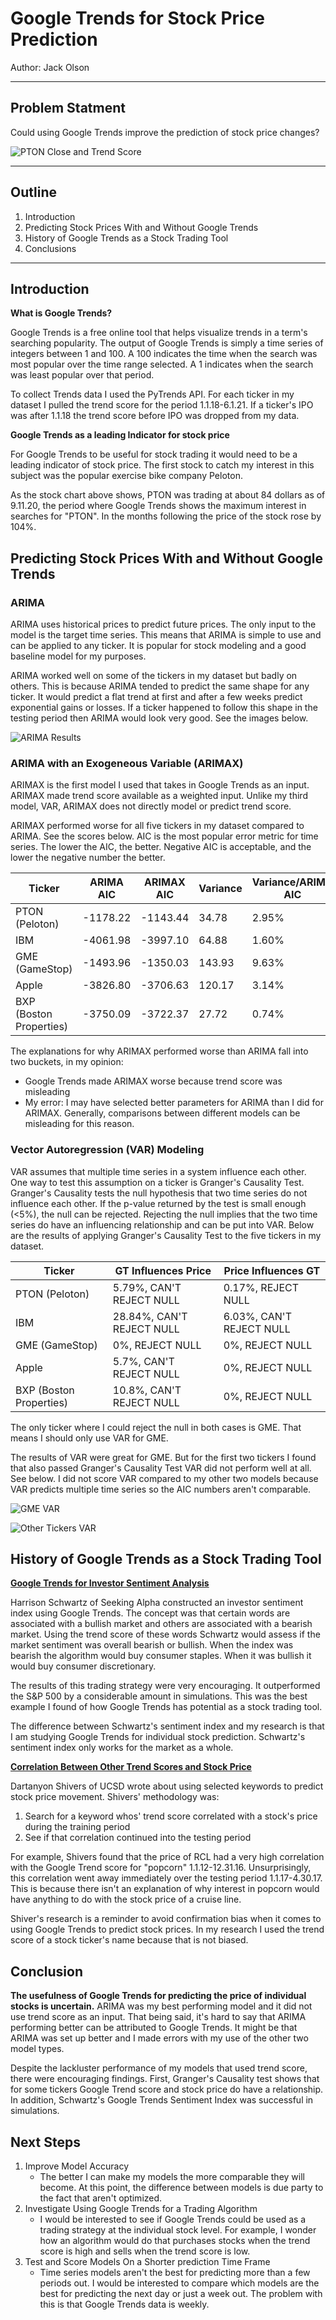# Google Trends for Stock Price Prediction

Author: Jack Olson

---

## Problem Statment

Could using Google Trends improve the prediction of stock price changes?

![PTON Close and Trend Score](./Pictures/PTON_Close_and_Trend_Score.png)

---

## Outline

1. Introduction
2. Predicting Stock Prices With and Without Google Trends
3. History of Google Trends as a Stock Trading Tool
4. Conclusions

---

## Introduction

**What is Google Trends?**

Google Trends is a free online tool that helps visualize trends in a term's searching popularity. The output of Google Trends is simply a time series of integers between 1 and 100. A 100 indicates the time when the search was most popular over the time range selected. A 1 indicates when the search was least popular over that period.

To collect Trends data I used the PyTrends API. For each ticker in my dataset I pulled the trend score for the period 1.1.18-6.1.21. If a ticker's IPO was after 1.1.18 the trend score before IPO was dropped from my data.

**Google Trends as a leading Indicator for stock price**

For Google Trends to be useful for stock trading it would need to be a leading indicator of stock price. The first stock to catch my interest in this subject was the popular exercise bike company Peloton.

As the stock chart above shows, PTON was trading at about 84 dollars as of 9.11.20, the period where Google Trends shows the maximum interest in searches for "PTON". In the months following the price of the stock rose by 104%.

## Predicting Stock Prices With and Without Google Trends

### **ARIMA**

ARIMA uses historical prices to predict future prices. The only input to the model is the target time series. This means that ARIMA is simple to use and can be applied to any ticker. It is popular for stock modeling and a good baseline model for my purposes. 

ARIMA worked well on some of the tickers in my dataset but badly on others. This is because ARIMA tended to predict the same shape for any ticker. It would predict a flat trend at first and after a few weeks predict exponential gains or losses. If a ticker happened to follow this shape in the testing period then ARIMA would look very good. See the images below.

![ARIMA Results](./Pictures/ARIMA_Results.png)

### **ARIMA with an Exogeneous Variable (ARIMAX)**

ARIMAX is the first model I used that takes in Google Trends as an input. ARIMAX made trend score available as a weighted input. Unlike my third model, VAR, ARIMAX does not directly model or predict trend score.

ARIMAX performed worse for all five tickers in my dataset compared to ARIMA. See the scores below. AIC is the most popular error metric for time series. The lower the AIC, the better. Negative AIC is acceptable, and the lower the negative number the better.

| Ticker                  | ARIMA AIC | ARIMAX AIC | Variance | Variance/ARIMA AIC |
|-------------------------|-----------|-------------|----------|--------------------|
| PTON (Peloton)          | -1178.22  | -1143.44    | 34.78    | 2.95%              |
| IBM                     | -4061.98  | -3997.10    | 64.88    | 1.60%              |
| GME (GameStop)          | -1493.96  | -1350.03    | 143.93   | 9.63%              |
| Apple                   | -3826.80  | -3706.63    | 120.17   | 3.14%              |
 BXP (Boston Properties) | -3750.09  | -3722.37    | 27.72    | 0.74%              |

The explanations for why ARIMAX performed worse than ARIMA fall into two buckets, in my opinion:
- Google Trends made ARIMAX worse because trend score was misleading
- My error: I may have selected better parameters for ARIMA than I did for ARIMAX. Generally, comparisons between different models can be misleading for this reason.

### **Vector Autoregression (VAR) Modeling**

VAR assumes that multiple time series in a system influence each other. One way to test this assumption on a ticker is Granger's Causality Test. Granger's Causality tests the null hypothesis that two time series do not influence each other. If the p-value returned by the test is small enough (<5%), the null can be rejected. Rejecting the null implies that the two time series do have an influencing relationship and can be put into VAR. Below are the results of applying Granger's Causality Test to the five tickers in my dataset.

| Ticker                  | GT Influences Price       | Price Influences GT      |
|-------------------------|---------------------------|--------------------------|
| PTON (Peloton)          | 5.79%, CAN'T REJECT NULL  | 0.17%, REJECT NULL       |
| IBM                     | 28.84%, CAN'T REJECT NULL | 6.03%, CAN'T REJECT NULL |
| GME (GameStop)          | 0%, REJECT NULL           | 0%, REJECT NULL          |
| Apple                   | 5.7%, CAN'T REJECT NULL   | 0%, REJECT NULL          |
| BXP (Boston Properties) | 10.8%, CAN'T REJECT NULL  | 0%, REJECT NULL          |

The only ticker where I could reject the null in both cases is GME. That means I should only use VAR for GME. 

The results of VAR were great for GME. But for the first two tickers I found that also passed Granger's Causality Test VAR did not perform well at all. See below. I did not score VAR compared to my other two models because VAR predicts multiple time series so the AIC numbers aren't comparable.

![GME VAR](./Pictures/GME_VAR.png)

![Other Tickers VAR](./Pictures/other_VAR.png)

## History of Google Trends as a Stock Trading Tool

**[Google Trends for Investor Sentiment Analysis](https://seekingalpha.com/article/4191521-using-google-trends-to-predict-stocks)**

Harrison Schwartz of Seeking Alpha constructed an investor sentiment index using Google Trends. The concept was that certain words are associated with a bullish market and others are associated with a bearish market. Using the trend score of these words Schwartz would assess if the market sentiment was overall bearish or bullish. When the index was bearish the algorithm would buy consumer staples. When it was bullish it would buy consumer discretionary. 

The results of this trading strategy were very encouraging. It outperformed the S&P 500 by a considerable amount in simulations. This was the best example I found of how Google Trends has potential as a stock trading tool. 

The difference between Schwartz's sentiment index and my research is that I am studying Google Trends for individual stock prediction. Schwartz's sentiment index only works for the market as a whole.

**[Correlation Between Other Trend Scores and Stock Price](https://www.ccom.ucsd.edu/~cdeotte/papers/GoogleTrends.pdf)**

Dartanyon Shivers of UCSD wrote about using selected keywords to predict stock price movement. Shivers' methodology was:
1. Search for a keyword whos' trend score correlated with a stock's price during the training period
2. See if that correlation continued into the testing period

For example, Shivers found that the price of RCL had a very high correlation with the Google Trend score for "popcorn" 1.1.12-12.31.16. Unsurprisingly, this correlation went away immediately over the testing period 1.1.17-4.30.17. This is because there isn't an explanation of why interest in popcorn would have anything to do with the stock price of a cruise line.

Shiver's research is a reminder to avoid confirmation bias when it comes to using Google Trends to predict stock prices. In my research I used the trend score of a stock ticker's name because that is not biased.

## Conclusion

**The usefulness of Google Trends for predicting the price of individual stocks is uncertain.** ARIMA was my best performing model and it did not use trend score as an input. That being said, it's hard to say that ARIMA performing better can be attributed to Google Trends. It might be that ARIMA was set up better and I made errors with my use of the other two model types. 

Despite the lackluster performance of my models that used trend score, there were encouraging findings. First, Granger's Causality test shows that for some tickers Google Trend score and stock price do have a relationship. In addition, Schwartz's Google Trends Sentiment Index was successful in simulations.

## Next Steps

1. Improve Model Accuracy
   - The better I can make my models the more comparable they will become. At this point, the difference between models is due party to the fact that aren't optimized.
2. Investigate Using Google Trends for a Trading Algorithm
   - I would be interested to see if Google Trends could be used as a trading strategy at the individual stock level. For example, I wonder how an algorithm would do that purchases stocks when the trend score is high and sells when the trend score is low.
3. Test and Score Models On a Shorter prediction Time Frame
   - Time series models aren't the best for predicting more than a few periods out. I would be interested to compare which models are the best for predicting the next day or just a week out. The problem with this is that Google Trends data is weekly.
